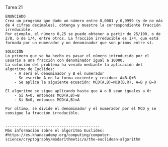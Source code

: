 Tarea 21

	ENUNCIADO
	Crea un programa que dado un número entre 0,0001 y 0,9999 (y de no más de 4 cifras decimales), obtenga y muestre la correspondiente fracción irreducible. 
	Por ejemplo, el número 0,25 se puede obtener a partir de 25/100, o de 2/8, o de 1/4, entre otros. La fracción irreducible es 1/4, que está formada por un numerador y un denominador que son primos entre sí.

	SOLUCIÓN
	Lo primero que se ha hecho es pasar el número introducido por el usuario a una fracción con denominador igual a 10000.
	La solución del problema ha venido mediante la aplicación del algoritmo de Euclides:
		- A será el denominador y B el numerador
		- Se escribe A en la forma cociente y residuo: A=B.Q+R
		- Se aplica la siguiente ecuación: MCD(A,B)=MCD(B,R), A=B y B=R
	
	El algoritmo se sigue aplicando hasta que A o B sean iguales a 0:
		- Si A=0, entonces MCD(A,B)=B
		- Si B=0, entonces MCD(A,B)=A
	
	Por último, se divide el denominador y el numerador por el MCD y se consigue la fracción irreducible.
	
	
	------------------------------------------
	Más información sobre el algoritmo Euclides: #https://es.khanacademy.org/computing/computer-science/cryptography/modarithmetic/a/the-euclidean-algorithm
